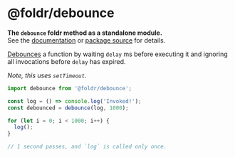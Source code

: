 # @foldr/debounce

**The `debounce` foldr method as a standalone module.**    
See the [documentation](http://foldr.com/0.0.0/debounce) or [package source](https:/github.com/CloudVessel/foldr/blob/master/packages/categories/debounce/src/index.js) for details.

[Debounces](https://codeburst.io/throttling-and-debouncing-in-javascript-646d076d0a44)
a function by waiting `delay` ms before executing it and ignoring all invocations before
`delay` has expired.

*Note, this uses `setTimeout`.*

```js
import debounce from '@foldr/debounce';

const log = () => console.log('Invoked!');
const debounced = debounce(log, 1000);

for (let i = 0; i < 1000; i++) {
  log();
}

// 1 second passes, and `log` is called only once.
```
